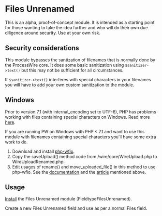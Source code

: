 # Files Unrenamed

This is an alpha, proof-of-concept module. It is intended as a starting point for those wanting to take the idea further and who will do their own due diligence around security. Use at your own risk.

## Security considerations

This module bypasses the santization of filenames that is normally done by the ProcessWire core. It does some basic sanitization using `$sanitizer->text()` but this may not be sufficient for all circumstances.

If `$sanitizer->text()` interferes with special characters in your filenames you will have to add your own custom sanitization to the module.

## Windows

Prior to version 7.1 (with internal_encoding set to UTF-8), PHP has problems working with files containing special characters on Windows. Read more [here](http://blog.garr.co.uk/php/2015/09/22/php-windows-and-utf-8-filenames.html).

If you are running PW on Windows with PHP < 7.1 and want to use this module with filenames containing special characters you'll have some extra work to do.

1. Download and install [php-wfio](https://github.com/kenjiuno/php-wfio).
2. Copy the saveUpload() method code from /wire/core/WireUpload.php to WireUploadRenamed.php.
3. Edit usages of rename() and move_uploaded_file() in this method to use php-wfio. See the [documentation](https://github.com/kenjiuno/php-wfio) and the [article](http://blog.garr.co.uk/php/2015/09/22/php-windows-and-utf-8-filenames.html) mentioned above.

## Usage

[Install](http://modules.processwire.com/install-uninstall/) the Files Unrenamed module (FieldtypeFilesUnrenamed).

Create a new Files Unrenamed field and use as per a normal Files field.

